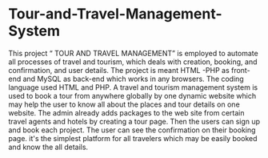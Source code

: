 # Tour-and-Travel-Management-System
This project “ TOUR AND TRAVEL MANAGEMENT” is employed  to automate all processes of travel and tourism, which deals with creation,  booking, and confirmation, and user details. The project is meant  HTML -PHP as front-end and MySQL as back-end which works in  any browsers. The coding language used HTML and PHP.   A travel and tourism management system is used to book a tour  from anywhere globally by one dynamic website which may help  the user to know all about the places and tour details on one website.  The admin already adds packages to the web site from certain travel  agents and hotels by creating a tour page. Then the users can sign up  and book each project. The user can see the confirmation on their  booking page. it's the simplest platform for all travelers which may  be easily booked and know the all details.
